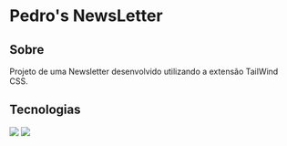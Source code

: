 <h1>Pedro's NewsLetter</h1>

<h2> Sobre</h2>
<p>Projeto de uma Newsletter desenvolvido utilizando a extensão TailWind CSS.</p>

##  Tecnologias
<div>
  <img src="https://img.shields.io/badge/HTML-239120?style=for-the-badge&logo=html5&logoColor=white">
  <img src="https://img.shields.io/badge/Tailwind_CSS-38B2AC?style=for-the-badge&logo=tailwind-css&logoColor=white"> 

</div> <br> <br>

